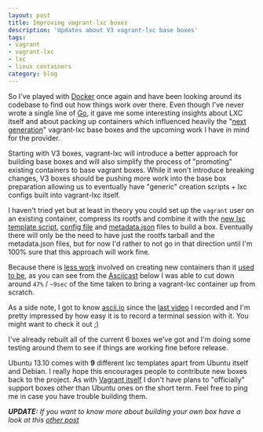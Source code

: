 ```yaml
---
layout: post
title: Improving vagrant-lxc boxes
description: 'Updates about V3 vagrant-lxc base boxes'
tags:
- vagrant
- vagrant-lxc
- lxc
- linux containers
category: blog
---
```

So I've played with [Docker](http://www.docker.io/) once again and have been
looking around its codebase to find out how things work over there. Even though
I've never wrote a single line of [Go](http://golang.org/), it gave me some
interesting insights about LXC itself and about packing up containers which
influenced heavily the "[next generation](https://github.com/fgrehm/vagrant-lxc/issues/89)"
vagrant-lxc base boxes and the upcoming work I have in mind for the provider.

Starting with V3 boxes, vagrant-lxc will introduce a better approach for
building base boxes and will also simplify the process of "promoting" existing
containers to base vagrant boxes. While it won't introduce breaking changes,
V3 boxes should be pushing more work into the base box preparation allowing
us to eventually have "generic" creation scripts + lxc configs built into
vagrant-lxc itself.

I haven't tried yet but at least in theory you could set up the `vagrant` user on
an existing container, compress its rootfs and combine it with the [new lxc
template script](https://github.com/fgrehm/vagrant-lxc/pull/89/files#diff-1),
[config file](https://github.com/fgrehm/vagrant-lxc/pull/89/files#diff-2) and
[metadata.json](https://github.com/fgrehm/vagrant-lxc/pull/89/files#diff-3)
files to build a box. Eventually there will only be the need to have just the
rootfs tarball and the metadata.json files, but for now I'd rather to not go
in that direction until I'm 100% sure that this approach will work fine.

Because there is [less work](https://github.com/fgrehm/vagrant-lxc/blob/83377bf8a4b0e5d2aa53dd6c8ce6abd111bc0426/boxes/common/lxc-template)
involved on creating new containers than it [used to be](https://github.com/fgrehm/vagrant-lxc/blob/5eb15d86676bc0587b7ce80c1e29e69ebebaf9c7/boxes/debian/lxc-template),
as you can see from the [Asciicast](http://ascii.io/) below I was able to cut
down around `47%` / `~9sec` of the time taken to bring a vagrant-lxc container
up from scratch.

<div class="asciicast-container">
  <script type="text/javascript" src="http://ascii.io/a/3490.js" id="asciicast-3490" async="true"></script>
  <p>
    As a side note, I got to know <a href="http://ascii.io">ascii.io</a> since
    the <a href="/blog/2013/04/28/lxc-provider-for-vagrant/">last video</a> I
    recorded and I'm pretty impressed by how easy it is to record a terminal
    session with it. You might want to check it out ;)
  </p>
</div>

I've already rebuilt all of the current 6 boxes we've got and I'm doing some
testing around them to see if things are working fine before release.

Ubuntu 13.10 comes with **9** different lxc templates apart from Ubuntu itself
and Debian. I really hope this encourages people to contribute new boxes back
to the project. As with [Vagrant itself](https://github.com/mitchellh/vagrant/wiki/Available-Vagrant-Boxes)
I don't have plans to "officially" support boxes other than Ubuntu ones on the
short term. Feel free to ping me in case you have trouble building them.

_**UPDATE:** If you want to know more about building your own box have a look
at this [other post](/blog/2013/07/18/crafting-your-own-vagrant-lxc-base-box/)_
